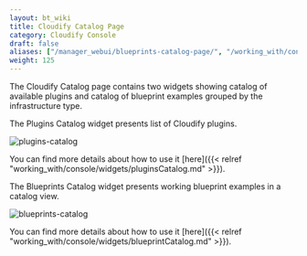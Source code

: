 ```yaml
---
layout: bt_wiki
title: Cloudify Catalog Page
category: Cloudify Console
draft: false
aliases: ["/manager_webui/blueprints-catalog-page/", "/working_with/console/blueprints-catalog-page/", "/working_with/console/cloudify-catalog-page/"]
weight: 125
---
```


The Cloudify Catalog page contains two widgets showing catalog of available plugins and catalog of blueprint examples grouped by the infrastructure type. 

The Plugins Catalog widget presents list of Cloudify plugins.

![plugins-catalog]( /images/ui/widgets/plugins-catalog.png )

You can find more details about how to use it [here]({{< relref "working_with/console/widgets/pluginsCatalog.md" >}}).


The Blueprints Catalog widget presents working blueprint examples in a catalog view.

![blueprints-catalog]( /images/ui/widgets/blueprints-catalog.png )

You can find more details about how to use it [here]({{< relref "working_with/console/widgets/blueprintCatalog.md" >}}).
